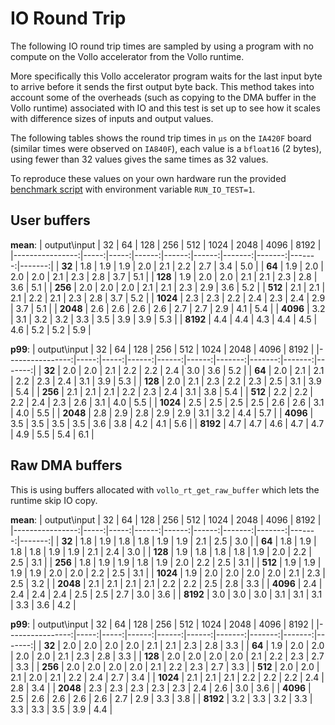 # IO Round Trip

The following IO round trip times are sampled by using a program with no compute on the
Vollo accelerator from the Vollo runtime.

More specifically this Vollo accelerator program waits for the last input byte to arrive
before it sends the first output byte back. This method takes into account some of the
overheads (such as copying to the DMA buffer in the Vollo runtime) associated with IO
and this test is set up to see how it scales with difference sizes of inputs and output
values.

The following tables shows the round trip times in `μs` on the `IA420F`
board (similar times were observed on `IA840F`), each value is a `bfloat16` (2 bytes),
using fewer than 32 values gives the same times as 32 values.

To reproduce these values on your own hardware run the provided [benchmark
script](running-the-benchmark.md) with environment variable `RUN_IO_TEST=1`.

## User buffers

**mean**:
|   output\input  |   32 |   64 |   128 |   256 |   512 |   1024 |   2048 |   4096 |   8192 |
|----------------:|-----:|-----:|------:|------:|------:|-------:|-------:|-------:|-------:|
|          **32** |  1.8 |  1.9 |   1.9 |   2.0 |   2.1 |    2.2 |    2.7 |    3.4 |    5.0 |
|          **64** |  1.9 |  2.0 |   2.0 |   2.0 |   2.1 |    2.3 |    2.8 |    3.7 |    5.1 |
|         **128** |  1.9 |  2.0 |   2.0 |   2.1 |   2.1 |    2.3 |    2.8 |    3.6 |    5.1 |
|         **256** |  2.0 |  2.0 |   2.0 |   2.1 |   2.1 |    2.3 |    2.9 |    3.6 |    5.2 |
|         **512** |  2.1 |  2.1 |   2.1 |   2.2 |   2.1 |    2.3 |    2.8 |    3.7 |    5.2 |
|        **1024** |  2.3 |  2.3 |   2.2 |   2.4 |   2.3 |    2.4 |    2.9 |    3.7 |    5.1 |
|        **2048** |  2.6 |  2.6 |   2.6 |   2.6 |   2.7 |    2.7 |    2.9 |    4.1 |    5.4 |
|        **4096** |  3.2 |  3.1 |   3.2 |   3.2 |   3.3 |    3.5 |    3.9 |    3.9 |    5.3 |
|        **8192** |  4.4 |  4.4 |   4.3 |   4.4 |   4.5 |    4.6 |    5.2 |    5.2 |    5.9 |

**p99**:
|   output\input  |   32 |   64 |   128 |   256 |   512 |   1024 |   2048 |   4096 |   8192 |
|----------------:|-----:|-----:|------:|------:|------:|-------:|-------:|-------:|-------:|
|          **32** |  2.0 |  2.0 |   2.1 |   2.2 |   2.2 |    2.4 |    3.0 |    3.6 |    5.2 |
|          **64** |  2.0 |  2.1 |   2.1 |   2.2 |   2.3 |    2.4 |    3.1 |    3.9 |    5.3 |
|         **128** |  2.0 |  2.1 |   2.3 |   2.2 |   2.3 |    2.5 |    3.1 |    3.9 |    5.4 |
|         **256** |  2.1 |  2.1 |   2.1 |   2.2 |   2.3 |    2.4 |    3.1 |    3.8 |    5.4 |
|         **512** |  2.2 |  2.2 |   2.2 |   2.4 |   2.3 |    2.6 |    3.1 |    4.0 |    5.5 |
|        **1024** |  2.5 |  2.5 |   2.5 |   2.5 |   2.6 |    2.6 |    3.1 |    4.0 |    5.5 |
|        **2048** |  2.8 |  2.9 |   2.8 |   2.9 |   2.9 |    3.1 |    3.2 |    4.4 |    5.7 |
|        **4096** |  3.5 |  3.5 |   3.5 |   3.5 |   3.6 |    3.8 |    4.2 |    4.1 |    5.6 |
|        **8192** |  4.7 |  4.7 |   4.6 |   4.7 |   4.7 |    4.9 |    5.5 |    5.4 |    6.1 |

## Raw DMA buffers

This is using buffers allocated with `vollo_rt_get_raw_buffer` which lets the runtime skip IO copy.

**mean**:
|   output\input  |   32 |   64 |   128 |   256 |   512 |   1024 |   2048 |   4096 |   8192 |
|----------------:|-----:|-----:|------:|------:|------:|-------:|-------:|-------:|-------:|
|          **32** |  1.8 |  1.9 |   1.8 |   1.8 |   1.9 |    1.9 |    2.1 |    2.5 |    3.0 |
|          **64** |  1.8 |  1.9 |   1.8 |   1.8 |   1.9 |    1.9 |    2.1 |    2.4 |    3.0 |
|         **128** |  1.9 |  1.8 |   1.8 |   1.8 |   1.9 |    2.0 |    2.2 |    2.5 |    3.1 |
|         **256** |  1.8 |  1.9 |   1.9 |   1.8 |   1.9 |    2.0 |    2.2 |    2.5 |    3.1 |
|         **512** |  1.9 |  1.9 |   1.9 |   1.9 |   2.0 |    2.0 |    2.2 |    2.5 |    3.1 |
|        **1024** |  1.9 |  2.0 |   2.0 |   2.0 |   2.0 |    2.1 |    2.3 |    2.5 |    3.2 |
|        **2048** |  2.1 |  2.1 |   2.1 |   2.1 |   2.2 |    2.2 |    2.5 |    2.8 |    3.3 |
|        **4096** |  2.4 |  2.4 |   2.4 |   2.4 |   2.5 |    2.5 |    2.7 |    3.0 |    3.6 |
|        **8192** |  3.0 |  3.0 |   3.0 |   3.1 |   3.1 |    3.1 |    3.3 |    3.6 |    4.2 |

**p99**:
|   output\input  |   32 |   64 |   128 |   256 |   512 |   1024 |   2048 |   4096 |   8192 |
|----------------:|-----:|-----:|------:|------:|------:|-------:|-------:|-------:|-------:|
|          **32** |  2.0 |  2.0 |   2.0 |   2.0 |   2.1 |    2.1 |    2.3 |    2.8 |    3.3 |
|          **64** |  1.9 |  2.0 |   2.0 |   2.0 |   2.0 |    2.1 |    2.3 |    2.8 |    3.3 |
|         **128** |  2.0 |  2.0 |   2.0 |   2.0 |   2.1 |    2.2 |    2.3 |    2.7 |    3.3 |
|         **256** |  2.0 |  2.0 |   2.0 |   2.0 |   2.1 |    2.2 |    2.3 |    2.7 |    3.3 |
|         **512** |  2.0 |  2.0 |   2.1 |   2.0 |   2.1 |    2.2 |    2.4 |    2.7 |    3.4 |
|        **1024** |  2.1 |  2.1 |   2.1 |   2.2 |   2.2 |    2.2 |    2.4 |    2.8 |    3.4 |
|        **2048** |  2.3 |  2.3 |   2.3 |   2.3 |   2.3 |    2.4 |    2.6 |    3.0 |    3.6 |
|        **4096** |  2.5 |  2.6 |   2.6 |   2.6 |   2.6 |    2.7 |    2.9 |    3.3 |    3.8 |
|        **8192** |  3.2 |  3.3 |   3.2 |   3.3 |   3.3 |    3.3 |    3.5 |    3.9 |    4.4 |
